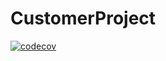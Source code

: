 # CustomerProject
[![codecov](https://codecov.io/gh/milanamaksina/CustomerProject/branch/feature_customvalidators/graph/badge.svg)](https://codecov.io/gh/milanamaksina/CustomerProject/branch/feature_customvalidators)
